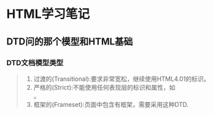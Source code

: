 # HTML学习笔记

## DTD问的那个模型和HTML基础

### DTD文档模型类型
> 1. 过渡的(Transitional):要求非常宽松，继续使用HTML4.01的标识。
> 2. 严格的(Strict):不能使用任何表现层的标识和属性，如<br>。
> 3. 框架的(Frameset):页面中包含有框架，需要采用这种DTD.